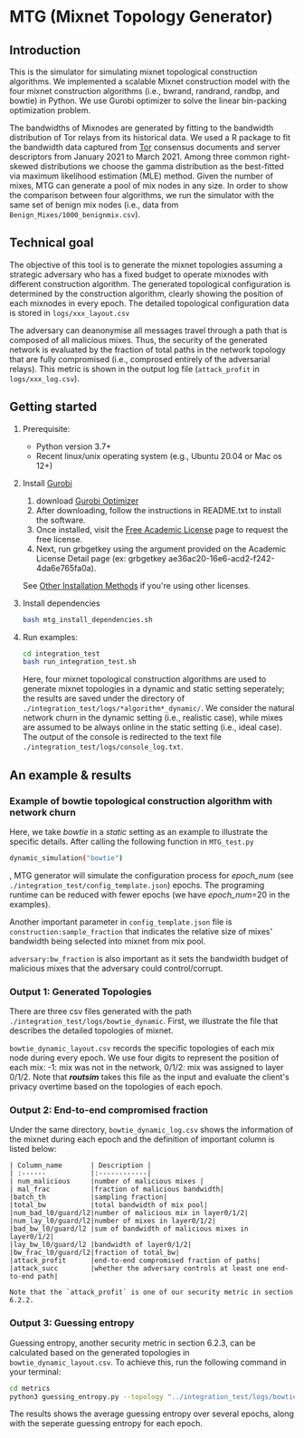 # MTG (Mixnet Topology Generator)

## Introduction
This is the simulator for simulating mixnet topological construction algorithms.
We implemented a scalable Mixnet construction model with the four mixnet construction 
algorithms (i.e., bwrand, randrand, randbp, and bowtie) in Python. We use Gurobi 
optimizer to solve the linear bin-packing 
optimization problem.

The bandwidths of Mixnodes are generated by fitting to the bandwidth distribution of 
Tor relays from its historical data. We used a R package 
to fit the 
bandwidth data captured from [Tor](https://metrics.torproject.org/rs.html#search) consensus documents and server descriptors 
from January 2021 to March 2021.
Among three common right-skewed distributions
we choose the gamma distribution as the best-fitted via maximum 
likelihood estimation (MLE) method. Given the number of mixes, MTG can generate a pool of mix nodes in any size. In order to show the comparison between four algorithms, we run the simulator with the same set of benign mix nodes (i.e., data from `Benign_Mixes/1000_benignmix.csv`).

## Technical goal
The objective of this tool is to generate the mixnet topologies assuming a strategic adversary who has a fixed budget to operate mixnodes with different construction algorithm. The generated topological configuration is determined by the construction algorithm, clearly showing the position of each mixnodes in every epoch. The detailed topological configuration data is stored in `logs/xxx_layout.csv`

The adversary can deanonymise all messages travel through a path that is composed of all malicious mixes. Thus, the security of the generated network is evaluated by the fraction of total paths in the network topology that are fully compromised (i.e., comprosed entirely of the adversarial relays). This metric is shown in the output log file (`attack_profit` in `logs/xxx_log.csv`).


## Getting started

1. Prerequisite:
    - Python version 3.7+
    - Recent linux/unix operating system (e.g., Ubuntu 20.04 or Mac os 12+)
2. Install [Gurobi](https://www.gurobi.com/academia/academic-program-and-licenses/)
    1. download [Gurobi Optimizer](https://www.gurobi.com/downloads/)
    2. After downloading, follow the instructions in README.txt to install the software.
    3. Once installed, visit the [Free Academic License](https://www.gurobi.com/downloads/end-user-license-agreement-academic/) page to request the free license.
    4. Next, run grbgetkey using the argument provided on the Academic License Detail page (ex: grbgetkey ae36ac20-16e6-acd2-f242-4da6e765fa0a). 
   
   See [Other Installation Methods](https://www.gurobi.com/academia/academic-program-and-licenses/) if
    you're using other licenses.
   
   <!-- python -m pip install gurobipy -->
3. Install dependencies
    ```bash
    bash mtg_install_dependencies.sh
    ```
4. Run examples:
    ```bash
    cd integration_test
    bash run_integration_test.sh
    ```
    Here, four mixnet topological construction algorithms are used to generate mixnet topologies in a dynamic and static setting seperately; the results are saved under the directory of `./integration_test/logs/*algorithm*_dynamic/`. We consider the natural network churn in the dynamic setting (i.e., realistic case), while mixes are assumed to be always online in the static setting (i.e., ideal case). The output of the console is redirected to the text file `./integration_test/logs/console_log.txt`. 

## An example & results

### Example of bowtie topological construction algorithm with network churn
Here, we take *bowtie* in a *static* setting as an example to illustrate the specific details.
After calling the following function in `MTG_test.py`
```bash
dynamic_simulation("bowtie")
```
, MTG generator will simulate the configuration process for *epoch_num* (see `./integration_test/config_template.json`) epochs.
The programing runtime can be reduced with fewer epochs (we have *epoch_num*=20 in the examples). 

Another important parameter in `config_template.json` file is `construction:sample_fraction` that indicates the relative size of mixes' bandwidth being selected into mixnet from mix pool. 

`adversary:bw_fraction` is also important as it sets the bandwidth budget of malicious mixes that the adversary could control/corrupt.

### Output 1: Generated Topologies
There are three csv files generated with the path `./integration_test/logs/bowtie_dynamic`. First, we illustrate the file that describes the detailed topologies of mixnet.

`bowtie_dynamic_layout.csv` records the specific topologies of each mix node during every epoch. We use four digits to represent the position of each mix: -1: mix was not in the network, 0/1/2: mix was assigned to layer 0/1/2. Note that ***routsim*** takes this file as the input and evaluate the client's privacy overtime based on the topologies of each epoch.

### Output 2: End-to-end compromised fraction
Under the same directory, `bowtie_dynamic_log.csv` shows the information of the mixnet during each epoch and the definition of important column is listed below:

    | Column_name       | Description |
    | :------           |:------------|
    | num_malicious     |number of malicious mixes |
    | mal_frac          |fraction of malicious bandwidth|
    |batch_th           |sampling fraction|
    |total_bw           |total bandwidth of mix pool|
    |num_bad_l0/guard/l2|number of malicious mix in layer0/1/2|
    |num_lay_l0/guard/l2|number of mixes in layer0/1/2|
    |bad_bw_l0/guard/l2 |sum of bandwidth of malicious mixes in layer0/1/2|
    |lay_bw_l0/guard/l2 |bandwidth of layer0/1/2|
    |bw_frac_l0/guard/l2|fraction of total_bw|
    |attack_profit      |end-to-end compromised fraction of paths|
    |attack_succ        |whether the adversary controls at least one end-to-end path|

    Note that the `attack_profit` is one of our security metric in section 6.2.2.

<!-- - `bowtie_dynamic_onoff.csv`: this file is mainly for tracking the online/offline status of each mix node. -->

### Output 3: Guessing entropy
Guessing entropy, another security metric in section 6.2.3, can be calculated based on the generated topologies in `bowtie_dynamic_layout.csv`. To achieve this, run the following command in your terminal:
```bash
cd metrics
python3 guessing_entropy.py --topology "../integration_test/logs/bowtie_dynamic/bowtie_dynamic_layout.csv"
```
The results shows the average guessing entropy over several epochs, along with the seperate guessing entropy for each epoch.






